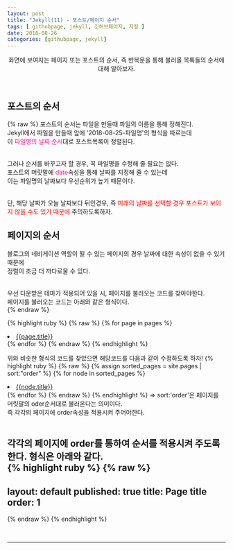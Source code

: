 ```yaml
---
layout: post
title: "Jekyll(11) - 포스트/페이지 순서"
tags: [ githubpage, jekyll, 깃허브페이지, 지킬 ]
date: 2018-08-26
categories: [githubpage, jekyll]
---
```


<p align="center">
    화면에 보여지는 페이지 또는 포스트의 순서, 즉 반복문을 통해 불러올 목록들의 순서에 대해 알아보자.
</p><br/>

## 포스트의 순서
{% raw %}
포스트의 순서는 파일을 만들때 파일의 이름을 통해 정해진다.<br/>
Jekyll에서 파일을 만들때 앞에 '2018-08-25-파일명'의 형식을 따르는데<br/>
이 <font color="deeppink">파일명의 날짜 순서</font>대로 포스트목록이 정렬된다.<br/><br/>

그러나 순서를 바꾸고자 할 경우, 꼭 파일명을 수정해 줄 필요는 없다.<br/>
포스트의 머릿말에 <font color="deeppink">date</font>속성을 통해 날짜를 지정해 줄 수 있는데 <br/>이는 파일명의 날짜보다 우선순위가 높기 때문이다.<br/><br/>

단, 해당 날짜가 오늘 날짜보다 뒤인경우, 즉 <font color="red">미래의 날짜를 선택할 경우 포스트가 보이지 않을 수도 있기 때문에</font> 주의하도록하자.

## 페이지의 순서
블로그의 네비게이션 역할이 될 수 있는 페이지의 경우 날짜에 대한 속성이 없을 수 있기 때문에<br/>
정렬이 조금 더 까다로울 수 있다.<br/><br/>

우선 다운받은 테마가 적용되어 있을 시, 페이지를 불러오는 코드를 찾아야한다.<br/>
페이지를 불러오는 코드는 아래와 같은 형식이다.<br/>
{% endraw %}

{% highlight ruby %}
{% raw %}
{% for page in pages %}
  <li><a href="{{page.url}}">{{page.title}}</a></li>
{% endfor %}
{% endraw %}
{% endhighlight %}
<br/>

위와 비슷한 형식의 코드를 찾았으면 해당코드를 다음과 같이 수정하도록 하자!
{% highlight ruby %}
{% raw %}
{% assign sorted_pages = site.pages | sort:"order" %}
{% for node in sorted_pages %}
  <li><a href="{{node.url}}">{{node.title}}</a></li>
{% endfor %}
{% endraw %}
{% endhighlight %}
=> sort:'order'은 페이지를 머릿말의 oder순서대로 불러온다는 의미이다.<br/>
즉 각각의 페이지에 order속성을 적용시켜 주어야한다.<br/><br/>

각각의 페이지에 order를 통하여 순서를 적용시켜 주도록한다.
형식은 아래와 같다.<br/>
{% highlight ruby %}
{% raw %}
---
layout: default
published: true
title: Page title
order: 1
---
{% endraw %}
{% endhighlight %}

<br/>
<hr/>